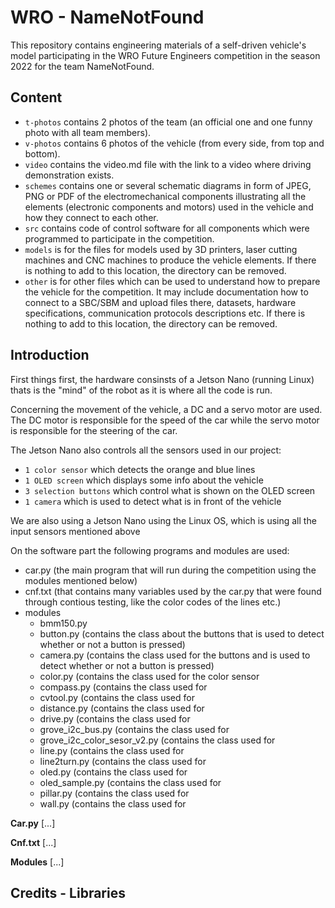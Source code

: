 # WRO - NameNotFound

This repository contains engineering materials of a self-driven vehicle's model participating in the WRO Future Engineers competition in the season 2022 for the team NameNotFound.

## Content

* `t-photos` contains 2 photos of the team (an official one and one funny photo with all team members).
* `v-photos` contains 6 photos of the vehicle (from every side, from top and bottom).
* `video` contains the video.md file with the link to a video where driving demonstration exists.
* `schemes` contains one or several schematic diagrams in form of JPEG, PNG or PDF of the electromechanical components illustrating all the elements (electronic components and motors) used in the vehicle and how they connect to each other.
* `src` contains code of control software for all components which were programmed to participate in the competition.
* `models` is for the files for models used by 3D printers, laser cutting machines and CNC machines to produce the vehicle elements. If there is nothing to add to this location, the directory can be removed.
* `other` is for other files which can be used to understand how to prepare the vehicle for the competition. It may include documentation how to connect to a SBC/SBM and upload files there, datasets, hardware specifications, communication protocols descriptions etc. If there is nothing to add to this location, the directory can be removed.

## Introduction
First things first, the hardware consinsts of a Jetson Nano (running Linux) thats is the "mind" of the robot as it is where all the code is run.

Concerning the movement of the vehicle, a DC and a servo motor are used. The DC motor is responsible for the speed of the car while the servo motor is responsible for the steering of the car.

The Jetson Nano also controls all the sensors used in our project:
* `1 color sensor` which detects the orange and blue lines
* `1 OLED screen` which displays some info about the vehicle
* `3 selection buttons` which control what is shown on the OLED screen
* `1 camera` which is used to detect what is in front of the vehicle
     
We are also using a Jetson Nano using the Linux OS, which is using all the input sensors mentioned above

On the software part the following programs and modules are used:
   - car.py (the main program that will run during the competition using the modules mentioned below)
   - cnf.txt (that contains many variables used by the car.py that were found through contious testing, like the color codes of the lines etc.)
   - modules
       - bmm150.py
       - button.py (contains the class about the buttons that is used to detect whether or not a button is pressed)
       - camera.py (contains the class used for the buttons and is used to detect whether or not a button is pressed)
       - color.py (contains the class used for the color sensor
       - compass.py (contains the class used for 
       - cvtool.py (contains the class used for 
       - distance.py (contains the class used for 
       - drive.py (contains the class used for 
       - grove_i2c_bus.py (contains the class used for 
       - grove_i2c_color_sesor_v2.py (contains the class used for 
       - line.py (contains the class used for 
       - line2turn.py (contains the class used for 
       - oled.py (contains the class used for 
       - oled_sample.py (contains the class used for 
       - pillar.py (contains the class used for 
       - wall.py (contains the class used for 
   
 **Car.py**
 [...]
 
 **Cnf.txt**
 [...]
 
 **Modules**
 [...]

## Credits - Libraries
